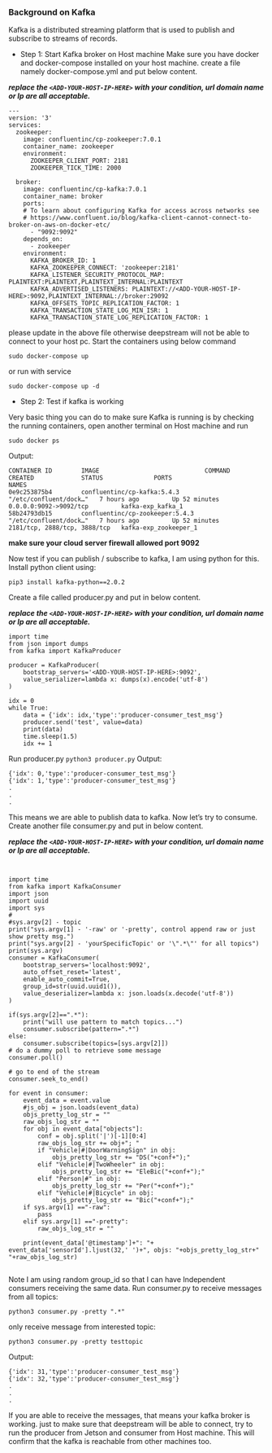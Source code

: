 ### Background on Kafka

Kafka is a distributed streaming platform that is used to publish and subscribe to streams of records.

- Step 1: Start Kafka broker on Host machine
Make sure you have docker and docker-compose installed on your host machine.
create a file namely docker-compose.yml and put below content.

 **_replace the `<ADD-YOUR-HOST-IP-HERE>` with your condition, url domain name or Ip are all acceptable._** 

```
---
version: '3'
services:
  zookeeper:
    image: confluentinc/cp-zookeeper:7.0.1
    container_name: zookeeper
    environment:
      ZOOKEEPER_CLIENT_PORT: 2181
      ZOOKEEPER_TICK_TIME: 2000

  broker:
    image: confluentinc/cp-kafka:7.0.1
    container_name: broker
    ports:
    # To learn about configuring Kafka for access across networks see
    # https://www.confluent.io/blog/kafka-client-cannot-connect-to-broker-on-aws-on-docker-etc/
      - "9092:9092"
    depends_on:
      - zookeeper
    environment:
      KAFKA_BROKER_ID: 1
      KAFKA_ZOOKEEPER_CONNECT: 'zookeeper:2181'
      KAFKA_LISTENER_SECURITY_PROTOCOL_MAP: PLAINTEXT:PLAINTEXT,PLAINTEXT_INTERNAL:PLAINTEXT
      KAFKA_ADVERTISED_LISTENERS: PLAINTEXT://<ADD-YOUR-HOST-IP-HERE>:9092,PLAINTEXT_INTERNAL://broker:29092
      KAFKA_OFFSETS_TOPIC_REPLICATION_FACTOR: 1
      KAFKA_TRANSACTION_STATE_LOG_MIN_ISR: 1
      KAFKA_TRANSACTION_STATE_LOG_REPLICATION_FACTOR: 1
```


please update <ADD-YOUR-HOST-IP-HERE> in the above file otherwise deepstream will not be able to connect to your host pc. Start the containers using below command

`sudo docker-compose up`

or run with service

`sudo docker-compose up -d`

- Step 2: Test if kafka is working

Very basic thing you can do to make sure Kafka is running is by checking the running containers, open another terminal on Host machine and run

`sudo docker ps`

Output:


```
CONTAINER ID        IMAGE                             COMMAND                  CREATED             STATUS              PORTS                          NAMES
0e9c253875b4        confluentinc/cp-kafka:5.4.3       "/etc/confluent/dock…"   7 hours ago         Up 52 minutes       0.0.0.0:9092->9092/tcp         kafka-exp_kafka_1
58b24793db15        confluentinc/cp-zookeeper:5.4.3   "/etc/confluent/dock…"   7 hours ago         Up 52 minutes       2181/tcp, 2888/tcp, 3888/tcp   kafka-exp_zookeeper_1
```

 **make sure your cloud server firewall allowed port 9092** 

Now test if you can publish / subscribe to kafka, I am using python for this.
Install python client using:

`pip3 install kafka-python==2.0.2`

Create a file called producer.py and put in below content.

**_replace the `<ADD-YOUR-HOST-IP-HERE>` with your condition, url domain name or Ip are all acceptable._** 

```
import time
from json import dumps
from kafka import KafkaProducer

producer = KafkaProducer(
    bootstrap_servers='<ADD-YOUR-HOST-IP-HERE>:9092',
    value_serializer=lambda x: dumps(x).encode('utf-8')
)

idx = 0
while True:
    data = {'idx': idx,'type':'producer-consumer_test_msg'}
    producer.send('test', value=data)
    print(data)
    time.sleep(1.5)
    idx += 1
```
Run producer.py
`python3 producer.py`
Output:

```
{'idx': 0,'type':'producer-consumer_test_msg'}
{'idx': 1,'type':'producer-consumer_test_msg'}
.
.
.
```

This means we are able to publish data to kafka. Now let’s try to consume.
Create another file consumer.py and put in below content.

**_replace the `<ADD-YOUR-HOST-IP-HERE>` with your condition, url domain name or Ip are all acceptable._** 

```


import time
from kafka import KafkaConsumer
import json
import uuid
import sys
#
#sys.argv[2] - topic
print("sys.argv[1] - '-raw' or '-pretty', control append raw or just show pretty msg.")
print("sys.argv[2] - 'yourSpecificTopic' or '\".*\"' for all topics")
print(sys.argv)
consumer = KafkaConsumer(
    bootstrap_servers='localhost:9092',
    auto_offset_reset='latest',
    enable_auto_commit=True,
    group_id=str(uuid.uuid1()),
    value_deserializer=lambda x: json.loads(x.decode('utf-8'))
)

if(sys.argv[2]==".*"):
    print("will use pattern to match topics...")
    consumer.subscribe(pattern=".*")
else:
    consumer.subscribe(topics=[sys.argv[2]])
# do a dummy poll to retrieve some message
consumer.poll()

# go to end of the stream
consumer.seek_to_end()

for event in consumer:
    event_data = event.value
    #js_obj = json.loads(event_data)
    objs_pretty_log_str = ""
    raw_objs_log_str = ""
    for obj in event_data["objects"]:
        conf = obj.split('|')[-1][0:4]
        raw_objs_log_str += obj+"; "
        if "Vehicle|#|DoorWarningSign" in obj:
            objs_pretty_log_str += "DS("+conf+");"
        elif "Vehicle|#|TwoWheeler" in obj:
            objs_pretty_log_str += "EleBic("+conf+");"
        elif "Person|#" in obj:
            objs_pretty_log_str += "Per("+conf+");"
        elif "Vehicle|#|Bicycle" in obj:
            objs_pretty_log_str += "Bic("+conf+");"
    if sys.argv[1] =="-raw":
        pass
    elif sys.argv[1] =="-pretty":
        raw_objs_log_str = ""

    print(event_data['@timestamp']+": "+ event_data['sensorId'].ljust(32,' ')+", objs: "+objs_pretty_log_str+"        "+raw_objs_log_str)


```
Note I am using random group_id so that I can have Independent consumers receiving the same data.
Run consumer.py to receive messages from all topics:

`python3 consumer.py -pretty ".*"`

only receive message from interested topic:

`python3 consumer.py -pretty testtopic`

Output:
```
{'idx': 31,'type':'producer-consumer_test_msg'}
{'idx': 32,'type':'producer-consumer_test_msg'}
.
.
.
```

If you are able to receive the messages, that means your kafka broker is working. just to make sure that deepstream will be able to connect, try to run the producer from Jetson and consumer from Host machine. This will confirm that the kafka is reachable from other machines too.